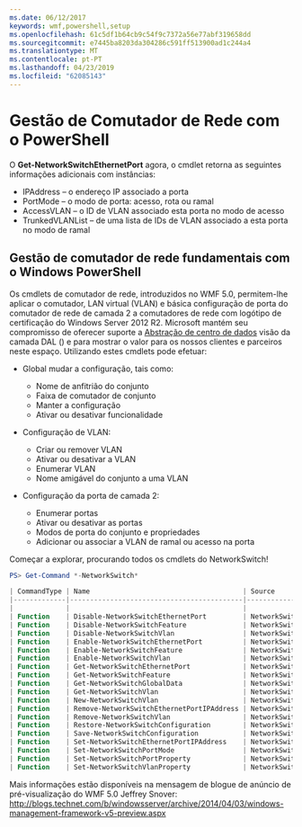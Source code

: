 ```yaml
---
ms.date: 06/12/2017
keywords: wmf,powershell,setup
ms.openlocfilehash: 61c5df1b64cb9c54f9c7372a56e77abf319658dd
ms.sourcegitcommit: e7445ba8203da304286c591ff513900ad1c244a4
ms.translationtype: MT
ms.contentlocale: pt-PT
ms.lasthandoff: 04/23/2019
ms.locfileid: "62085143"
---
```

# <a name="network-switch-management-with-powershell"></a>Gestão de Comutador de Rede com o PowerShell

O **Get-NetworkSwitchEthernetPort** agora, o cmdlet retorna as seguintes informações adicionais com instâncias:

- IPAddress – o endereço IP associado a porta
- PortMode – o modo de porta: acesso, rota ou ramal
- AccessVLAN – o ID de VLAN associado esta porta no modo de acesso
- TrunkedVLANList – de uma lista de IDs de VLAN associado a esta porta no modo de ramal

## <a name="fundamental-network-switch-management-with-windows-powershell"></a>Gestão de comutador de rede fundamentais com o Windows PowerShell

Os cmdlets de comutador de rede, introduzidos no WMF 5.0, permitem-lhe aplicar o comutador, LAN virtual (VLAN) e básica configuração de porta do comutador de rede de camada 2 a comutadores de rede com logótipo de certificação do Windows Server 2012 R2. Microsoft mantém seu compromisso de oferecer suporte a [Abstração de centro de dados](http://technet.microsoft.com/cloud/dal.aspx) visão da camada DAL () e para mostrar o valor para os nossos clientes e parceiros neste espaço. Utilizando estes cmdlets pode efetuar:

- Global mudar a configuração, tais como:
    - Nome de anfitrião do conjunto
    - Faixa de comutador de conjunto
    - Manter a configuração
    - Ativar ou desativar funcionalidade

- Configuração de VLAN:
    - Criar ou remover VLAN
    - Ativar ou desativar a VLAN
    - Enumerar VLAN
    - Nome amigável do conjunto a uma VLAN

- Configuração da porta de camada 2:
    - Enumerar portas
    - Ativar ou desativar as portas
    - Modos de porta do conjunto e propriedades
    - Adicionar ou associar a VLAN de ramal ou acesso na porta

Começar a explorar, procurando todos os cmdlets do NetworkSwitch!

```powershell
PS> Get-Command *-NetworkSwitch*

| CommandType | Name                                      | Source        |
|-------------|-------------------------------------------|---------------|
|             |                                           |               |
| Function    | Disable-NetworkSwitchEthernetPort         | NetworkSwitch |
| Function    | Disable-NetworkSwitchFeature              | NetworkSwitch |
| Function    | Disable-NetworkSwitchVlan                 | NetworkSwitch |
| Function    | Enable-NetworkSwitchEthernetPort          | NetworkSwitch |
| Function    | Enable-NetworkSwitchFeature               | NetworkSwitch |
| Function    | Enable-NetworkSwitchVlan                  | NetworkSwitch |
| Function    | Get-NetworkSwitchEthernetPort             | NetworkSwitch |
| Function    | Get-NetworkSwitchFeature                  | NetworkSwitch |
| Function    | Get-NetworkSwitchGlobalData               | NetworkSwitch |
| Function    | Get-NetworkSwitchVlan                     | NetworkSwitch |
| Function    | New-NetworkSwitchVlan                     | NetworkSwitch |
| Function    | Remove-NetworkSwitchEthernetPortIPAddress | NetworkSwitch |
| Function    | Remove-NetworkSwitchVlan                  | NetworkSwitch |
| Function    | Restore-NetworkSwitchConfiguration        | NetworkSwitch |
| Function    | Save-NetworkSwitchConfiguration           | NetworkSwitch |
| Function    | Set-NetworkSwitchEthernetPortIPAddress    | NetworkSwitch |
| Function    | Set-NetworkSwitchPortMode                 | NetworkSwitch |
| Function    | Set-NetworkSwitchPortProperty             | NetworkSwitch |
| Function    | Set-NetworkSwitchVlanProperty             | NetworkSwitch |
```

Mais informações estão disponíveis na mensagem de blogue de anúncio de pré-visualização do WMF 5.0 Jeffrey Snover: <http://blogs.technet.com/b/windowsserver/archive/2014/04/03/windows-management-framework-v5-preview.aspx>
